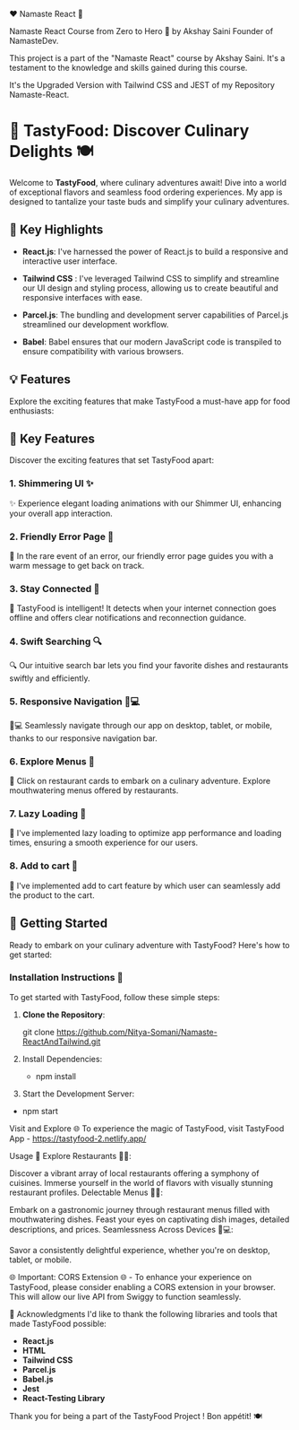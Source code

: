 ❤️ Namaste React 🙏

Namaste React Course from Zero to Hero 🚀 by Akshay Saini Founder of NamasteDev.

This project is a part of the "Namaste React" course by Akshay Saini.
It's a testament to the knowledge and skills gained during this course.

It's the Upgraded Version with Tailwind CSS and JEST of my Repository Namaste-React.

# 🌮 TastyFood: Discover Culinary Delights 🍽️

Welcome to **TastyFood**, where culinary adventures await! Dive into a world of exceptional flavors and seamless food ordering experiences. My app is designed to tantalize your taste buds and simplify your culinary adventures.

## 🌟 Key Highlights

- **React.js**: I've harnessed the power of React.js to build a responsive and interactive user interface.

- **Tailwind CSS** : I've leveraged Tailwind CSS to simplify and streamline our UI design and styling process, allowing us to create beautiful and responsive interfaces with ease.

- **Parcel.js**: The bundling and development server capabilities of Parcel.js streamlined our development workflow.

- **Babel**: Babel ensures that our modern JavaScript code is transpiled to ensure compatibility with various browsers.

## 💡 Features

Explore the exciting features that make TastyFood a must-have app for food enthusiasts:

## 🌟 Key Features

Discover the exciting features that set TastyFood apart:

### 1. Shimmering UI ✨

✨ Experience elegant loading animations with our Shimmer UI, enhancing your overall app interaction.

### 2. Friendly Error Page 🙁

🙁 In the rare event of an error, our friendly error page guides you with a warm message to get back on track.

### 3. Stay Connected 📡

📡 TastyFood is intelligent! It detects when your internet connection goes offline and offers clear notifications and reconnection guidance.

### 4. Swift Searching 🔍

🔍 Our intuitive search bar lets you find your favorite dishes and restaurants swiftly and efficiently.

### 5. Responsive Navigation 📱💻

📱💻 Seamlessly navigate through our app on desktop, tablet, or mobile, thanks to our responsive navigation bar.

### 6. Explore Menus 📜

📜 Click on restaurant cards to embark on a culinary adventure. Explore mouthwatering menus offered by restaurants.

### 7. Lazy Loading 🚀

🚀 I've implemented lazy loading to optimize app performance and loading times, ensuring a smooth experience for our users.

### 8. Add to cart 🛒

🛒 I've implemented add to cart feature by which user can seamlessly add the product to the cart.

## 🚀 Getting Started

Ready to embark on your culinary adventure with TastyFood? Here's how to get started:

### Installation Instructions 🚀

To get started with TastyFood, follow these simple steps:

1. **Clone the Repository**:

  
   git clone https://github.com/Nitya-Somani/Namaste-ReactAndTailwind.git

1. Install Dependencies:
    - npm install

2. Start the Development Server:
 - npm start 

Visit and Explore 🌐
To experience the magic of TastyFood, visit TastyFood App - https://tastyfood-2.netlify.app/

Usage 🍴
Explore Restaurants 🍔🍕:

Discover a vibrant array of local restaurants offering a symphony of cuisines.
Immerse yourself in the world of flavors with visually stunning restaurant profiles.
Delectable Menus 📜😋:

Embark on a gastronomic journey through restaurant menus filled with mouthwatering dishes.
Feast your eyes on captivating dish images, detailed descriptions, and prices.
Seamlessness Across Devices 📱💻:

Savor a consistently delightful experience, whether you're on desktop, tablet, or mobile.

🌐 Important: CORS Extension 🌐 - To enhance your experience on TastyFood, please consider enabling a CORS extension in your browser. This will allow our live API from Swiggy to function seamlessly. 



🙌 Acknowledgments
I'd like to thank the following libraries and tools that made TastyFood possible:

- **React.js**
- **HTML**
- **Tailwind CSS**
- **Parcel.js**
- **Babel.js**
- **Jest**
- **React-Testing Library**


Thank you for being a part of the TastyFood Project ! Bon appétit! 🍽️
